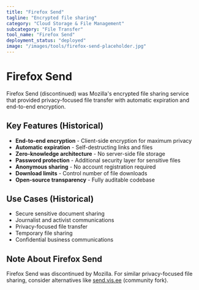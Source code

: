 ```yaml
---
title: "Firefox Send"
tagline: "Encrypted file sharing"
category: "Cloud Storage & File Management"
subcategory: "File Transfer"
tool_name: "Firefox Send"
deployment_status: "deployed"
image: "/images/tools/firefox-send-placeholder.jpg"
---
```


# Firefox Send

Firefox Send (discontinued) was Mozilla's encrypted file sharing service that provided privacy-focused file transfer with automatic expiration and end-to-end encryption.

## Key Features (Historical)

- **End-to-end encryption** - Client-side encryption for maximum privacy
- **Automatic expiration** - Self-destructing links and files
- **Zero-knowledge architecture** - No server-side file storage
- **Password protection** - Additional security layer for sensitive files
- **Anonymous sharing** - No account registration required
- **Download limits** - Control number of file downloads
- **Open-source transparency** - Fully auditable codebase

## Use Cases (Historical)

- Secure sensitive document sharing
- Journalist and activist communications
- Privacy-focused file transfer
- Temporary file sharing
- Confidential business communications

## Note About Firefox Send

Firefox Send was discontinued by Mozilla. For similar privacy-focused file sharing, consider alternatives like [send.vis.ee](https://send.vis.ee) (community fork).